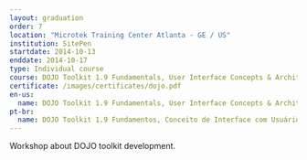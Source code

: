 ```yaml
---
layout: graduation
order: 7
location: "Microtek Training Center Atlanta - GE / US"
institution: SitePen
startdate: 2014-10-13
enddate: 2014-10-17
type: Individual course
course: DOJO Toolkit 1.9 Fundamentals, User Interface Concepts & Architecture
certificate: /images/certificates/dojo.pdf
en-us:
  name: DOJO Toolkit 1.9 Fundamentals, User Interface Concepts & Architecture
pt-br:
  name: DOJO Toolkit 1.9 Fundamentos, Conceito de Interface com Usuário & Arquitetura
---
```


Workshop about DOJO toolkit development.
